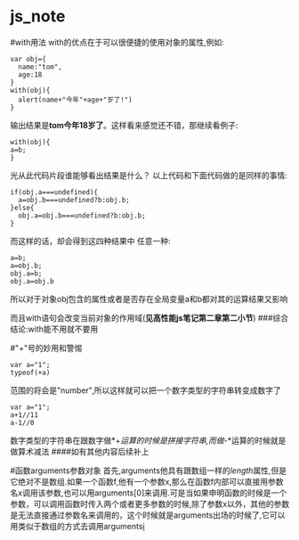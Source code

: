 # js_note
#with用法
with的优点在于可以很便捷的使用对象的属性,例如:
```
var obj={
  name:"tom",
  age:18
}
with(obj){
  alert(name+"今年"+age+"岁了!")
}
```
输出结果是**tom今年18岁了**。这样看来感觉还不错，那继续看例子:
```
with(obj){
a=b;
}
```
光从此代码片段谁能够看出结果是什么？
以上代码和下面代码做的是同样的事情:
```
if(obj.a===undefined){
  a=obj.b===undefined?b:obj.b;
}else{
  obj.a=obj.b===undefined?b:obj.b;
}
```
而这样的话，却会得到这四种结果中 任意一种:
```
a=b;
a=obj.b;
obj.a=b;
obj.a=obj.b
```
所以对于对象obj包含的属性或者是否存在全局变量a和b都对其的运算结果又影响

而且with语句会改变当前对象的作用域(**见高性能js笔记第二章第二小节**)
###综合结论:with能不用就不要用


#"+"号的妙用和警惕
```
var a="1";
typeof(+a)
```
范围的将会是"number",所以这样就可以把一个数字类型的字符串转变成数字了

```
var a="1";
a+1//11
a-1//0
```
数字类型的字符串在跟数字做*+*运算的时候是拼接字符串,而做*-*运算的时候就是做算术减法
####如有其他内容后续补上

#函数arguments参数对象
首先,arguments他具有跟数组一样的*length*属性,但是它绝对不是数组.如果一个函数f,他有一个参数x,那么在函数f内部可以直接用参数名x调用该参数,也可以用arguments[0]来调用.可是当如果申明函数的时候是一个参数，可以调用函数时传入两个或者更多参数的时候,除了参数x以外，其他的参数是无法直接通过参数名来调用的，这个时候就是arguments出场的时候了,它可以用类似于数组的方式去调用arguments[i](i为索引号)
